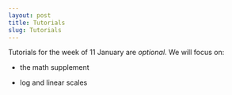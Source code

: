 ```yaml
---
layout: post
title: Tutorials
slug: Tutorials
---
```


Tutorials for the week of 11 January are _optional_. We will focus on:

* the math supplement

* log and linear scales
